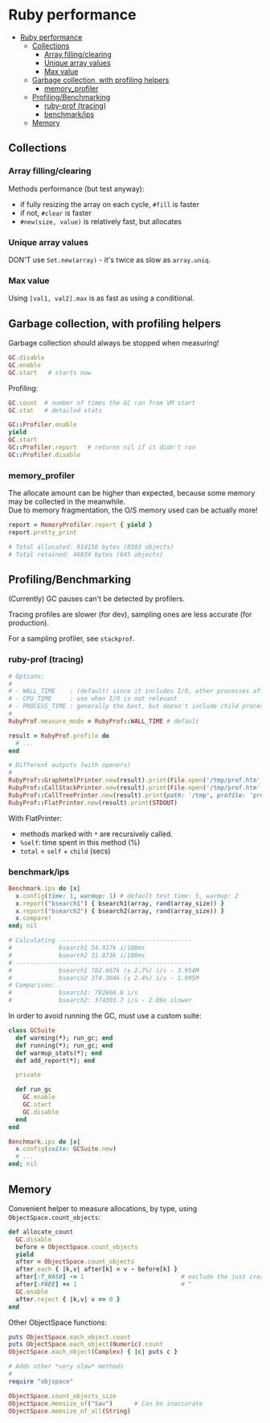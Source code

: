 # Ruby performance

- [Ruby performance](#ruby-performance)
  - [Collections](#collections)
    - [Array filling/clearing](#array-fillingclearing)
    - [Unique array values](#unique-array-values)
    - [Max value](#max-value)
  - [Garbage collection, with profiling helpers](#garbage-collection-with-profiling-helpers)
    - [memory_profiler](#memory_profiler)
  - [Profiling/Benchmarking](#profilingbenchmarking)
    - [ruby-prof (tracing)](#ruby-prof-tracing)
    - [benchmark/ips](#benchmarkips)
  - [Memory](#memory)

## Collections

### Array filling/clearing

Methods performance (but test anyway):

- if fully resizing the array on each cycle, `#fill` is faster
- if not, `#clear` is faster
- `#new(size, value)` is relatively fast, but allocates

### Unique array values

DON'T use `Set.new(array)` - it's twice as slow as `array.uniq`.

### Max value

Using `[val1, val2].max` is as fast as using a conditional.

## Garbage collection, with profiling helpers

Garbage collection should always be stopped when measuring!

```rb
GC.disable
GC.enable
GC.start   # starts now
```

Profiling:

```rb
GC.count  # number of times the GC ran from VM start
GC.stat   # detailed stats

GC::Profiler.enable
yield
GC.start
GC::Profiler.report   # returns nil if it didn't run
GC::Profiler.disable
```

### memory_profiler

The allocate amount can be higher than expected, because some memory may be collected in the meanwhile.  
Due to memory fragmentation, the O/S memory used can be actually more!

```rb
report = MemoryProfiler.report { yield }
report.pretty_print

# Total allocated: 914156 bytes (8503 objects)
# Total retained: 46834 bytes (645 objects)
```

## Profiling/Benchmarking

(Currently) GC pauses can't be detected by profilers.

Tracing profiles are slower (for dev), sampling ones are less accurate (for production).

For a sampling profiler, see `stackprof`.

### ruby-prof (tracing)

```rb
# Options:
#
# - WALL_TIME    : (default) since it includes I/O, other processes affecting I/O will increase this measure
# - CPU_TIME     : use when I/O is not relevant
# - PROCESS_TIME : generally the best, but doesn't include child processes
#
RubyProf.measure_mode = RubyProf::WALL_TIME # default

result = RubyProf.profile do
  # ...
end

# Different outputs (with openers)
#
RubyProf::GraphHtmlPrinter.new(result).print(File.open('/tmp/prof.htm', 'w'), min_percent: 5); `xdg-open /tmp/prof.htm`
RubyProf::CallStackPrinter.new(result).print(File.open('/tmp/prof.htm', 'w'));                 `xdg-open /tmp/prof.htm`
RubyProf::CallTreePrinter.new(result).print(path: '/tmp', profile: 'prof');                    `qcachegrind /tmp/prof.callgrind*`
RubyProf::FlatPrinter.new(result).print(STDOUT)
```

With FlatPrinter:

- methods marked with `*` are recursively called.
- `%self`: time spent in this method (%)
- `total` = `self` + `child` (secs)

### benchmark/ips

```rb
Benchmark.ips do |x|
  x.config(time: 1, warmup: 1) # default test time: 5, warmup: 2
  x.report("bsearch1") { bsearch1(array, rand(array_size)) }
  x.report("bsearch2") { bsearch2(array, rand(array_size)) }
  x.compare!
end; nil

# Calculating -------------------------------------
#             bsearch1 54.917k i/100ms
#             bsearch2 31.073k i/100ms
# -------------------------------------------------
#             bsearch1 782.667k (± 2.7%) i/s - 3.954M
#             bsearch2 374.304k (± 2.4%) i/s - 1.895M
# Comparison:
#             bsearch1: 782666.6 i/s
#             bsearch2: 374303.7 i/s - 2.09x slower
```

In order to avoid running the GC, must use a custom suite:

```rb
class GCSuite
  def warming(*); run_gc; end
  def running(*); run_gc; end
  def warmup_stats(*); end
  def add_report(*); end

  private

  def run_gc
    GC.enable
    GC.start
    GC.disable
  end
end

Benchmark.ips do |x|
  x.config(suite: GCSuite.new)
  # ...
end; nil
```

## Memory

Convenient helper to measure allocations, by type, using `ObjectSpace.count_objects`:

```rb
def allocate_count
  GC.disable
  before = ObjectSpace.count_objects
  yield
  after = ObjectSpace.count_objects
  after.each { |k,v| after[k] = v - before[k] }
  after[:T_HASH] -= 1                           # exclude the just created hash
  after[:FREE] += 1                             # ^
  GC.enable
  after.reject { |k,v| v == 0 }
end
```

Other ObjectSpace functions:

```rb
puts ObjectSpace.each_object.count
puts ObjectSpace.each_object(Numeric).count
ObjectSpace.each_object(Complex) { |c| puts c }

# Adds other *very slow* methods
#
require "objspace"

ObjectSpace.count_objects_size
ObjectSpace.memsize_of("Sav")      # Can be inaccurate
ObjectSpace.memsize_of_all(String)
```
